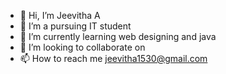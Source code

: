 - 👋 Hi, I’m Jeevitha A
- 👀 I’m a pursuing IT student
- 🌱 I’m currently learning web designing and java
- 💞️ I’m looking to collaborate on 
- 📫 How to reach me jeevitha1530@gmail.com

<!---
Jeevitha240/Jeevitha240 is a ✨ special ✨ repository because its `README.md` (this file) appears on your GitHub profile.
You can click the Preview link to take a look at your changes.
--->
